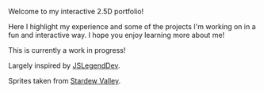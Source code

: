 Welcome to my interactive 2.5D portfolio! 

Here I highlight my experience and some of the projects I'm working on in a fun and interactive way. I hope you enjoy learning more about me! 

This is currently a work in progress!

Largely inspired by [JSLegendDev](https://github.com/JSLegendDev/2d-portfolio-kaboom).

Sprites taken from [Stardew Valley](https://www.spriters-resource.com/pc_computer/stardewvalley/).
